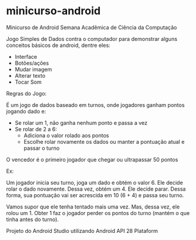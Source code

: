 # minicurso-android
Minicurso de Android Semana Acadêmica de Ciência da Computação

Jogo Simples de Dados contra o computador para demonstrar alguns conceitos básicos de android, dentre eles:
- Interface
- Botões/ações
- Mudar imagem
- Alterar texto
- Tocar Som


Regras do Jogo:

É um jogo de dados baseado em turnos, onde jogadores ganham pontos jogando dado e:
- Se rolar um 1, não ganha nenhum ponto e passa a vez
- Se rolar de 2 a 6:
  - Adiciona o valor rolado aos pontos
  - Escolhe rolar novamente os dados ou manter a pontuação atual e passar o turno
  
O vencedor é o primeiro jogador que chegar ou ultrapassar 50 pontos

Ex:

Um jogador inicia seu turno, joga um dado e obtém o valor 6. Ele decide rolar o dado novamente. Dessa vez, obtém um 4. Ele decide parar. Dessa forma, sua pontuação vai ser acrescida em 10 (6 + 4) e passa seu turno.

Vamos supor que ele tenha tentado mais uma vez. Mas, dessa vez, ele rolou um 1. Obter 1 faz o jogador perder os pontos do turno (mantém o que tinha antes do turno).

Projeto do Android Studio utilizando Android API 28 Plataform
